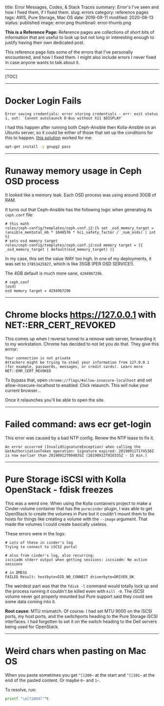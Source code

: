 title: Error Messages, Codes, & Stack Traces
summary: Error's I've seen and how I fixed them, if I fixed them.
slug: errors
category: reference pages
tags: AWS, Pure Storage, Mac OS
date: 2019-09-11
modified: 2020-08-13
status: published
image: error.png
thumbnail: error-thumb.png


**This is a Reference Page:** Reference pages are collections of short bits
of information that are useful to look up but not long or interesting enough to
justify having their own dedicated post.

This reference page lists some of the errors that I've personally encountered,
and how I fixed them. I might also include errors I never fixed in case anyone
wants to talk about it.

---

[TOC]

---


# Docker Login Fails

```
Error saving credentials: error storing credentials - err: exit status 1, out: `Cannot autolaunch D-Bus without X11 $DISPLAY`
```

I had this happen after running both Ceph-Ansible then Kolla-Ansible on an Ubuntu server, so it could be either of those that set up the conditions for this to happen. [this solution](https://github.com/docker/cli/issues/1136) worked for me:

```bash
apt-get install -y gnupg2 pass
```

---

# Runaway memory usage in Ceph OSD process

It looked like a memory leak. Each OSD process was using around 30GB of RAM.

It turns out that Ceph-Ansible has the following logic when generating its
`ceph.conf` file:

```
# this math
roles/ceph-config/templates/ceph.conf.j2:{% set _osd_memory_target = (ansible_memtotal_mb * 1048576 * hci_safety_factor / _num_osds) | int %}
# sets osd memory target
roles/ceph-config/templates/ceph.conf.j2:osd memory target = {{ _osd_memory_target | default(osd_memory_target) }}
```

In my case, this set the value WAY too high. In one of my deployments, it was
set to `37853425827`, which is like 35GB (PER OSD SERVICE!).

The 4GB default is much more sane, `4294967296`.

```
# ceph.conf
[osd]
osd memory target = 4294967296
```


---


# Chrome blocks https://127.0.0.1 with NET::ERR_CERT_REVOKED

This comes up when I reverse tunnel to a remove web server, forwarding it to my workstation. Chrome has decided to not let you do that. They give this errror:

```text
Your connection is not private
Attackers might be trying to steal your information from 127.0.0.1 (for example, passwords, messages, or credit cards). Learn more
NET::ERR_CERT_REVOKED
```

To bypass that, open `chrome://flags/#allow-insecure-localhost` and set allow-insecure-localhost to enabled. Click relaunch. This will nuke your current browser…

Once it relaunches you'll be able to open the site.

---

# Failed command: aws ecr get-login

This error was caused by a bad NTP config. Renew the NTP lease to fix it.

```
An error occurred (InvalidSignatureException) when calling the GetAuthorizationToken operation: Signature expired: 20190911T174538Z is now earlier than 20190912T004835Z (20190912T010335Z - 15 min.)
```


---


# Pure Storage iSCSI with Kolla OpenStack - fdisk freezes
This was a weird one. When using the Kolla containers project to make a
Cinder-volume container that has the `purecinder` plugin, I was able to get
OpenStack to create the volumes in Pure but it couldn't mount them to the hosts
for things like creating a volume with the `--image` argument. That made the
volumes I could create basically useless.

These errors were in the logs:
```text
# Lots of these in cinder's log
Trying to connect to iSCSI portal

# also from cinder's log, also recurring:
iscsiadm stderr output when getting sessions: iscsiadm: No active sessions

# in DMESG
FAILED Result: hostbyte=DID_NO_CONNECT driverbyte=DRIVER_OK
```

The weirdest part was that the `fdisk -l` command would totally lock up and
the process running it couldn't be killed even with `kill -9`. The iSCSI volume
never got properly mounted but Pure support said they could see some data
coming into it.

**Root cause**: MTU mismatch. Of course. I had set MTU 9000 on the iSCSI ports,
my host ports, and the switchports heading to the Pure Storage iSCSI
interfaces. I had forgotten to set it on the switch heading to the Dell servers
being used for OpenStack.


---


# Weird chars when pasting on Mac OS

When you paste sometimes you get `^[[200~` at the start and `^[[201~` at the
end of the pasted content. Or maybe `0~` and `1~`.

To resolve, run:
```bash
printf "\e[?2004l"^C
```


